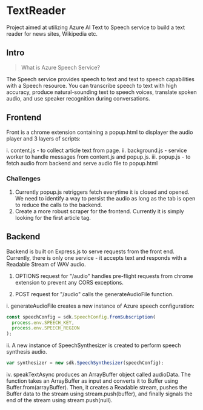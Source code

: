 # TextReader
Project aimed at utilizing Azure AI Text to Speech service to build a text reader for news sites, Wikipedia etc.


## Intro

> What is Azure Speech Service? 

The Speech service provides speech to text and text to speech capabilities with a Speech resource. You can transcribe speech to text with high accuracy, produce natural-sounding text to speech voices, translate spoken audio, and use speaker recognition during conversations.

## Frontend

Front is a chrome extension containing a popup.html to displayer the audio player and 3 layers of scripts: 

i. content.js - to collect article text from page.
ii. background.js - service worker to handle messages from content.js and popup.js.
iii. popup.js - to fetch audio from backend and serve audio file to popup.html

### Challenges

1. Currently popup.js retriggers fetch everytime it is closed and opened. We need to identify a way to persist the audio as long as the tab is open to reduce the calls to the backend. 
2. Create a more robust scraper for the frontend. Currently it is simply looking for the first article tag.

## Backend

Backend is built on Express.js to serve requests from the front end. Currently, there is only one service - it accepts text and responds with a Readable Stream of WAV audio.

1. OPTIONS request for "/audio" handles pre-flight requests from chrome extension to prevent any CORS exceptions. 

2. POST request for "/audio" calls the generateAudioFile function.

i. generateAudioFile creates a new instance of Azure speech configuration:
```javascript
const speechConfig = sdk.SpeechConfig.fromSubscription(
  process.env.SPEECH_KEY,
  process.env.SPEECH_REGION
);
```

ii. A new instance of SpeechSynthesizer is created to perform speech synthesis audio. 

```javascript
var synthesizer = new sdk.SpeechSynthesizer(speechConfig);
```

iv. speakTextAsync produces an ArrayBuffer object called audioData. The function takes an ArrayBuffer as input and converts it to Buffer using Buffer.from(arrayBuffer). Then, it creates a Readable stream, pushes the Buffer data to the stream using stream.push(buffer), and finally signals the end of the stream using stream.push(null).
